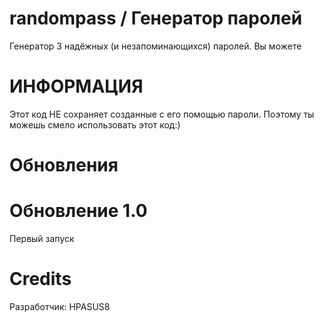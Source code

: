 # randompass / Генератор паролей
Генератор 3 надёжных (и незапоминающихся) паролей. Вы можете

# ИНФОРМАЦИЯ
Этот код НЕ сохраняет созданные с его помощью пароли. Поэтому ты можешь смело использовать этот код:)

# Обновления
# Обновление 1.0
Первый запуск

# Credits
Разработчик: HPASUS8
